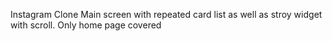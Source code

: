 Instagram Clone
Main screen with repeated card list as well as stroy widget with scroll.
Only home page covered
